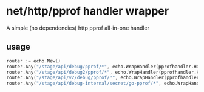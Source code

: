 # net/http/pprof handler wrapper

A simple (no dependencies) http pprof all-in-one handler

## usage

```go
router := echo.New()
router.Any("/stage/api/debug/pprof/*", echo.WrapHandler(pprofhandler.Handler()))
router.Any("/stage/api/debug2/pprof/*", echo.WrapHandler(pprofhandler.Handler("debug2","pprof")))
router.Any("/stage/api/v2/debug/pprof/*", echo.WrapHandler(pprofhandler.Handler("")))
router.Any("/stage/api/debug-internal/secret/go-pprof/*", echo.WrapHandler(pprofhandler.Handler("debug-internal","secret", "go-pprof")))
```
